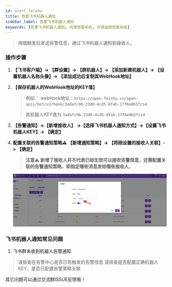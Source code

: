 ```yaml
---
id: alert_feishu
title: 告警飞书机器人通知      
sidebar_label: 告警飞书机器人通知     
keywords: [告警飞书机器人通知, 开源告警系统, 开源监控告警系统]
---
```


> 阈值触发后发送告警信息，通过飞书机器人通知到接收人。

### 操作步骤

1. **【飞书客户端】-> 【群设置】-> 【群机器人】-> 【添加新建机器人】-> 【设置机器人名称头像】-> 【添加成功后复制其WebHook地址】**

2. **【保存机器人的WebHook地址的KEY值】**

    > 例如： webHook地址：`https://open.feishu.cn/open-apis/bot/v2/hook/3adafc96-23d0-4cd5-8feb-17f6e0b5fcs4`
    >
    > 其机器人KEY值为 `3adafc96-23d0-4cd5-8feb-17f6e0b5fcs4`

3. **【告警通知】->【新增接收人】 ->【选择飞书机器人通知方式】->【设置飞书机器人KEY】-> 【确定】**

4. **配置关联的告警通知策略⚠️ 【新增通知策略】-> 【将刚设置的接收人关联】-> 【确定】**

    > **注意⚠️ 新增了接收人并不代表已经生效可以接收告警信息，还需配置关联的告警通知策略，即指定哪些消息发给哪些接收人**。

    ![email](/img/docs/help/alert-notice-4.png)

### 飞书机器人通知常见问题

1. 飞书群未收到机器人告警通知

> 请排查在告警中心是否已有触发的告警信息
> 请排查是否配置正确机器人KEY，是否已配置告警策略关联

其它问题可以通过交流群ISSUE反馈哦！
